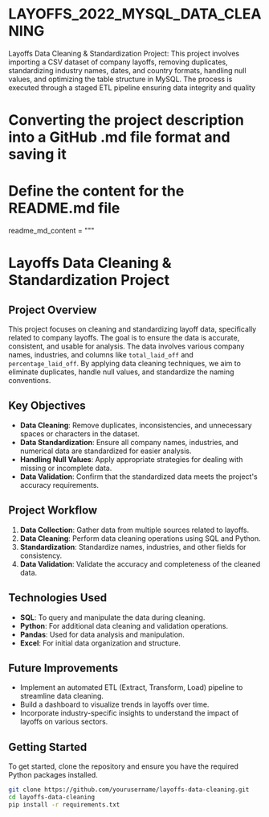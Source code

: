 # LAYOFFS_2022_MYSQL_DATA_CLEANING
Layoffs Data Cleaning &amp; Standardization Project: This project involves importing a CSV dataset of company layoffs, removing duplicates, standardizing industry names, dates, and country formats, handling null values, and optimizing the table structure in MySQL. The process is executed through a staged ETL pipeline ensuring data integrity and quality

# Converting the project description into a GitHub .md file format and saving it

# Define the content for the README.md file
readme_md_content = """
# Layoffs Data Cleaning & Standardization Project

## Project Overview
This project focuses on cleaning and standardizing layoff data, specifically related to company layoffs. The goal is to ensure the data is accurate, consistent, and usable for analysis. The data involves various company names, industries, and columns like `total_laid_off` and `percentage_laid_off`. By applying data cleaning techniques, we aim to eliminate duplicates, handle null values, and standardize the naming conventions.

## Key Objectives
- **Data Cleaning**: Remove duplicates, inconsistencies, and unnecessary spaces or characters in the dataset.
- **Data Standardization**: Ensure all company names, industries, and numerical data are standardized for easier analysis.
- **Handling Null Values**: Apply appropriate strategies for dealing with missing or incomplete data.
- **Data Validation**: Confirm that the standardized data meets the project's accuracy requirements.

## Project Workflow
1. **Data Collection**: Gather data from multiple sources related to layoffs.
2. **Data Cleaning**: Perform data cleaning operations using SQL and Python.
3. **Standardization**: Standardize names, industries, and other fields for consistency.
4. **Data Validation**: Validate the accuracy and completeness of the cleaned data.

## Technologies Used
- **SQL**: To query and manipulate the data during cleaning.
- **Python**: For additional data cleaning and validation operations.
- **Pandas**: Used for data analysis and manipulation.
- **Excel**: For initial data organization and structure.

## Future Improvements
- Implement an automated ETL (Extract, Transform, Load) pipeline to streamline data cleaning.
- Build a dashboard to visualize trends in layoffs over time.
- Incorporate industry-specific insights to understand the impact of layoffs on various sectors.

## Getting Started
To get started, clone the repository and ensure you have the required Python packages installed.

```bash
git clone https://github.com/yourusername/layoffs-data-cleaning.git
cd layoffs-data-cleaning
pip install -r requirements.txt
